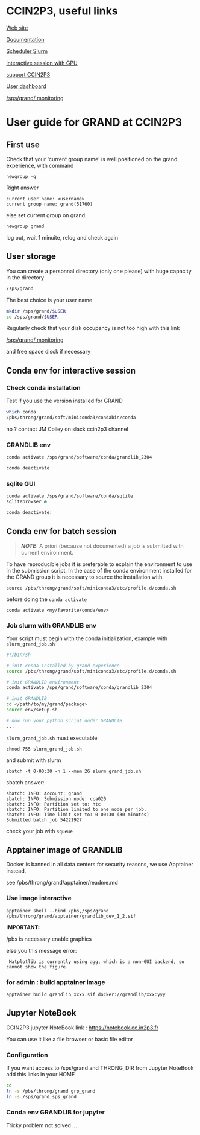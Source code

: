 # CCIN2P3, useful links

[Web site](https://cc.in2p3.fr/)

[Documentation](https://doc.cc.in2p3.fr/en-index.html)

[Scheduler Slurm](https://doc.cc.in2p3.fr/en/Computing/slurm/submit.html)

[interactive session with GPU](https://doc.cc.in2p3.fr/en/Computing/slurm/examples.html#interactive-job)

[support CCIN2P3](https://support.cc.in2p3.fr/#login)

[User dashboard](https://portail.cc.in2p3.fr)

[/sps/grand/ monitoring](https://ccspsmon.in2p3.fr/users/grand.html)


# User guide for GRAND at CCIN2P3

## First use

Check that your 'current group name' is well positioned on the grand experience, with command

```
newgroup -q
```

Right answer
```
current user name: <username>
current group name: grand(51760)
```

else set current group on grand

```
newgroup grand 
```

log out, wait 1 minuite, relog and check again


## User storage

You can create a personnal directory (only one please) with huge capacity in the directory

```bash
/sps/grand
```

The best choice is your user name

```bash
mkdir /sps/grand/$USER
cd /sps/grand/$USER
```

Regularly check that your disk occupancy is not too high with this link

[/sps/grand/ monitoring](https://ccspsmon.in2p3.fr/users/grand.html)

and free space disck if necessary

## Conda env for interactive session

### Check conda installation

Test if you use the version installed for GRAND

```bash
which conda
/pbs/throng/grand/soft/miniconda3/condabin/conda
```

no ? contact JM Colley on slack ccin2p3 channel


### GRANDLIB env

```bash
conda activate /sps/grand/software/conda/grandlib_2304

conda deactivate
```

### sqlite GUI

```bash
conda activate /sps/grand/software/conda/sqlite
sqlitebrowser &

conda deactivate:
```
## Conda env for batch session

> **_NOTE:_**  A priori (because not documented) a job is submitted with current environment.


To have reproducible jobs it is preferable to explain the environment to use in the submission script. In the case of the conda environment installed for the GRAND group it is necessary to source the installation with 

```
source /pbs/throng/grand/soft/miniconda3/etc/profile.d/conda.sh
```

before doing the `conda activate`

```
conda activate <my/favorite/conda/env>
```
### Job slurm with GRANDLIB env

Your script must begin with the conda initialization, example with ```slurm_grand_job.sh```

```bash
#!/bin/sh

# init conda installed by grand experience
source /pbs/throng/grand/soft/miniconda3/etc/profile.d/conda.sh

# init GRANDLIB environment
conda activate /sps/grand/software/conda/grandlib_2304

# init GRANDLIB 
cd </path/to/my/grand/package>
source env/setup.sh

# now run your python script under GRANDLIB
...
```

```slurm_grand_job.sh``` must executable

```
chmod 755 slurm_grand_job.sh
```

and submit with slurm

```
sbatch -t 0-00:30 -n 1 --mem 2G slurm_grand_job.sh
```

sbatch answer:

```
sbatch: INFO: Account: grand
sbatch: INFO: Submission node: cca020
sbatch: INFO: Partition set to: htc
sbatch: INFO: Partition limited to one node per job.
sbatch: INFO: Time limit set to: 0-00:30 (30 minutes)
Submitted batch job 54221927
```

check your job with ```squeue```


## Apptainer image of GRANDLIB

Docker is banned in all data centers for security reasons, we use Apptainer instead.

see /pbs/throng/grand/apptainer/readme.md


### Use image interactive

```
apptainer shell --bind /pbs,/sps/grand /pbs/throng/grand/apptainer/grandlib_dev_1_2.sif

```
**IMPORTANT:**

/pbs is necessary enable graphics

else you this message error:

```
 Matplotlib is currently using agg, which is a non-GUI backend, so cannot show the figure.
```

### for admin : build apptainer image

```
apptainer build grandlib_xxxx.sif docker://grandlib/xxx:yyy
```

## Jupyter NoteBook

CCIN2P3 jupyter NoteBook link : https://notebook.cc.in2p3.fr

You can use it like a file browser or basic file editor

### Configuration

If you want access to /sps/grand and THRONG_DIR from Jupyter NoteBook add this links in your HOME

```bash
cd
ln -s /pbs/throng/grand grp_grand
ln -s /sps/grand sps_grand
```

### Conda env GRANDLIB for jupyter 

Tricky problem not solved ... 






